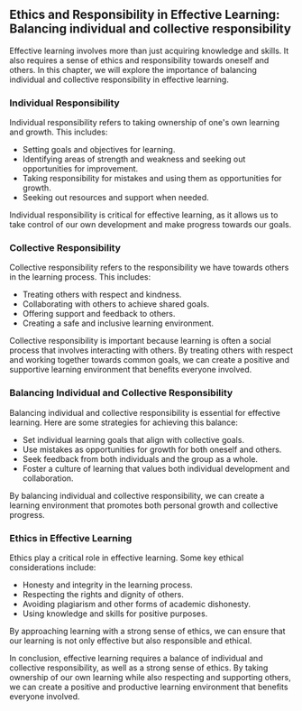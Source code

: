 Ethics and Responsibility in Effective Learning: Balancing individual and collective responsibility
---------------------------------------------------------------------------------------------------------------

Effective learning involves more than just acquiring knowledge and skills. It also requires a sense of ethics and responsibility towards oneself and others. In this chapter, we will explore the importance of balancing individual and collective responsibility in effective learning.

### Individual Responsibility

Individual responsibility refers to taking ownership of one's own learning and growth. This includes:

* Setting goals and objectives for learning.
* Identifying areas of strength and weakness and seeking out opportunities for improvement.
* Taking responsibility for mistakes and using them as opportunities for growth.
* Seeking out resources and support when needed.

Individual responsibility is critical for effective learning, as it allows us to take control of our own development and make progress towards our goals.

### Collective Responsibility

Collective responsibility refers to the responsibility we have towards others in the learning process. This includes:

* Treating others with respect and kindness.
* Collaborating with others to achieve shared goals.
* Offering support and feedback to others.
* Creating a safe and inclusive learning environment.

Collective responsibility is important because learning is often a social process that involves interacting with others. By treating others with respect and working together towards common goals, we can create a positive and supportive learning environment that benefits everyone involved.

### Balancing Individual and Collective Responsibility

Balancing individual and collective responsibility is essential for effective learning. Here are some strategies for achieving this balance:

* Set individual learning goals that align with collective goals.
* Use mistakes as opportunities for growth for both oneself and others.
* Seek feedback from both individuals and the group as a whole.
* Foster a culture of learning that values both individual development and collaboration.

By balancing individual and collective responsibility, we can create a learning environment that promotes both personal growth and collective progress.

### Ethics in Effective Learning

Ethics play a critical role in effective learning. Some key ethical considerations include:

* Honesty and integrity in the learning process.
* Respecting the rights and dignity of others.
* Avoiding plagiarism and other forms of academic dishonesty.
* Using knowledge and skills for positive purposes.

By approaching learning with a strong sense of ethics, we can ensure that our learning is not only effective but also responsible and ethical.

In conclusion, effective learning requires a balance of individual and collective responsibility, as well as a strong sense of ethics. By taking ownership of our own learning while also respecting and supporting others, we can create a positive and productive learning environment that benefits everyone involved.
